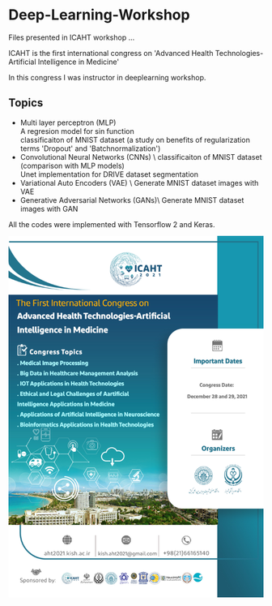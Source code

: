 # Deep-Learning-Workshop
 Files presented in ICAHT workshop ...

ICAHT is the first international congress on
'Advanced Health Technologies-Artificial Intelligence in Medicine'


In this congress I was instructor in deeplearning workshop.

## Topics
* Multi layer perceptron (MLP) \
	A regresion model for sin function \
	classificaiton of MNIST dataset (a study on benefits of regularization terms 'Dropout' and 'Batchnormalization')
* Convolutional Neural Networks (CNNs) \ 
	classificaiton of MNIST dataset (comparison with MLP models)\
	Unet implementation for DRIVE dataset segmentation
* Variational Auto Encoders (VAE) \ 
	Generate MNIST dataset images with VAE
* Generative Adversarial Networks (GANs)\ 
	Generate MNIST dataset images with GAN

All the codes were implemented with Tensorflow 2 and Keras.

![alt text](slides/poster.jpg)
